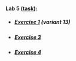 #### Lab 5 ([task](https://drive.google.com/file/d/1CZ-ySMpNuc2hOIBbiw6siOlPMEAfsmPn/view)):
* ##### [Exercise 1](https://CaptainArsa.github.io/InternetProgramming/Lab5/Lab5_1.html) (variant 13)
* ##### [Exercise 3](https://CaptainArsa.github.io/InternetProgramming/Lab5/Lab5_3.html)
* ##### [Exercise 4](https://CaptainArsa.github.io/InternetProgramming/Lab5/Lab5_4.html)